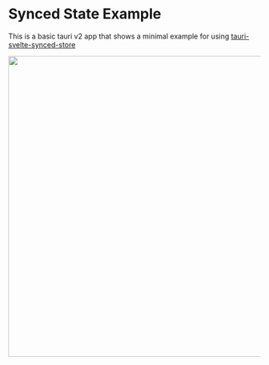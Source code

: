 # Synced State Example

This is a basic tauri v2 app that shows a minimal example for using [tauri-svelte-synced-store](https://github.com/synthlabs/tauri-svelte-synced-store)

<p align="center">
  <img src="screenshots/tauri-svelte-synced-state-example.gif" height="600">
</p>

